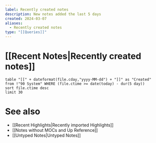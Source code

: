 ```yaml
---
label: Recently created notes
description: New notes added the last 5 days
created: 2024-03-07
aliases:
  - Recently created notes
type: "[[Queries]]"
---
```

# [[Recent Notes|Recently created notes]]

```dataview
table "[[" + dateformat(file.cday,"yyyy-MM-dd") + "]]" as "Created" from !"90 System" WHERE (file.ctime >= date(today) - dur(5 day))
sort file.ctime desc
limit 30
```

# See also
- [[Recent Highlights|Recently imported Highlights]]
- [[Notes without MOCs and Up Reference]]
- [[Untyped Notes|Untyped Notes]]